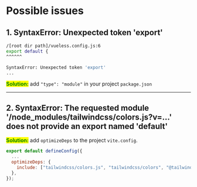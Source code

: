 # Possible issues

## 1. SyntaxError: Unexpected token 'export'

```bash
/[root dir path]/vueless.config.js:6
export default {
^^^^^^

SyntaxError: Unexpected token 'export'
...
```

<mark style="color:green;">**Solution:**</mark> add `"type": "module"` in your project `package.json`

***

## 2. SyntaxError: The requested module '/node\_modules/tailwindcss/colors.js?v=...' does not provide an export named 'default'

<mark style="color:green;">**Solution:**</mark> add `optimizeDeps` to the project `vite.config`.

```javascript
export default defineConfig({
  ...
  optimizeDeps: {
    include: ["tailwindcss/colors.js", "tailwindcss/colors", "@tailwindcss/forms"],
  },
});
```
